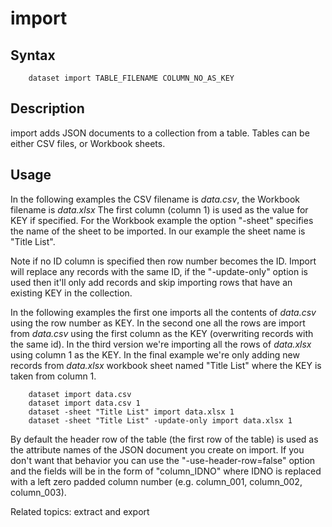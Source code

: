 
# import

## Syntax

```
    dataset import TABLE_FILENAME COLUMN_NO_AS_KEY
```

## Description

import adds JSON documents to a collection from a table. Tables can be either
CSV files, or Workbook sheets.

## Usage

In the following examples the CSV filename is _data.csv_, the Workbook filename is 
_data.xlsx_ The first column (column 1) is used as the value for KEY if
specified. For the Workbook example the option "-sheet" specifies the name of the
sheet to be imported. In our example the sheet name is "Title List".

Note if no ID column is specified then row number becomes the ID.  Import will replace 
any records with the same ID, if the "-update-only" option is used then
it'll only add records and skip importing rows that have an existing KEY
in the collection.

In the following examples the first one imports all the contents of _data.csv_ using the
row number as KEY. In the second one all the rows are import from _data.csv_ 
using the first column as the KEY (overwriting records with the same id). 
In the third version we're importing all the rows of _data.xlsx_ using column 1 as 
the KEY. In the final example we're only adding new records from _data.xlsx_
workbook sheet named "Title List" where the KEY is taken from column 1.

```shell
    dataset import data.csv
    dataset import data.csv 1
    dataset -sheet "Title List" import data.xlsx 1
    dataset -sheet "Title List" -update-only import data.xlsx 1
```

By default the header row of the table (the first row of the table) is used as the
attribute names of the JSON document you create on import.  If you don't want that
behavior you can use the "-use-header-row=false" option and the fields will be in the
form of "column_IDNO" where IDNO is replaced with a left zero padded column number
(e.g. column_001, column_002, column_003).

Related topics: extract and export

